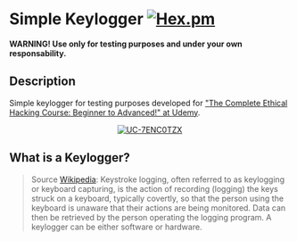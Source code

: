 # Simple Keylogger [![Hex.pm](https://img.shields.io/hexpm/l/plug.svg)](http://www.apache.org/licenses/LICENSE-2.0)

**WARNING! Use only for testing purposes and under your own responsability.**

## Description
Simple keylogger for testing purposes developed for ["The Complete Ethical Hacking Course: Beginner to Advanced!" at Udemy](https://www.udemy.com/penetration-testing/).

<p align="center">
    <a href="http://pelayolluna.com/images/PDF/UC-7ENC0TZX.pdf" target="_blank" title="UC-7ENC0TZX"><img src="http://pelayolluna.com/images/PDF/UC-7ENC0TZX.png" alt="UC-7ENC0TZX"></a>
</p>

## What is a Keylogger?
> Source [Wikipedia](https://en.wikipedia.org/wiki/Keystroke_logging): Keystroke logging, often referred to as keylogging or keyboard capturing, is the action of recording (logging) the keys struck on a keyboard, typically covertly, so that the person using the keyboard is unaware that their actions are being monitored. Data can then be retrieved by the person operating the logging program. A keylogger can be either software or hardware.
